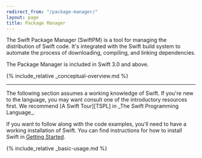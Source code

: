 ```yaml
---
redirect_from: "/package-manager/"
layout: page
title: Package Manager
---
```


The Swift Package Manager (SwiftPM) is a tool for managing the distribution of Swift code.
It's integrated with the Swift build system
to automate the process of downloading, compiling, and linking dependencies.

The Package Manager is included in Swift 3.0 and above.

{% include_relative _conceptual-overview.md %}

* * *

<div class="info" markdown="1">
The following section assumes a working knowledge of Swift.
If you're new to the language,
you may want consult one of the introductory resources first.
We recommend [A Swift Tour][TSPL] in
_The Swift Programming Language_.

If you want to follow along with the code examples,
you'll need to have a working installation of Swift.
You can find instructions for how to install Swift in
[Getting Started](/getting-started/#installing-swift).
</div>

{% include_relative _basic-usage.md %}

[TSPL]: https://docs.swift.org/swift-book/documentation/the-swift-programming-language/
